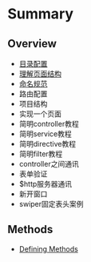 # Summary

## Overview

* [目录配置](README.md)
* [理解页面结构](lu-you-pei-zhi.md)
* [命名规范](ming-ming-gui-fan.md)
* 路由配置
* 项目结构
* 实现一个页面
* 简明controller教程
* 简明service教程
* 简明directive教程
* 简明filter教程
* controller之间通讯
* 表单验证
* $http服务器通讯
* 新开窗口
* swiper固定表头案例

## Methods

* [Defining Methods](methods.md)

